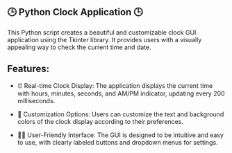 ## 🕒 Python Clock Application 🕒
This Python script creates a beautiful and customizable clock GUI application using the Tkinter library. It provides users with a visually appealing way to check the current time and date.

## Features:
- ⏰ Real-time Clock Display: The application displays the current time with hours, minutes, seconds, and AM/PM indicator, updating every 200 milliseconds.

- 🎨 Customization Options: Users can customize the text and background colors of the clock display according to their preferences.

- 👩‍💻 User-Friendly Interface: The GUI is designed to be intuitive and easy to use, with clearly labeled buttons and dropdown menus for settings.
